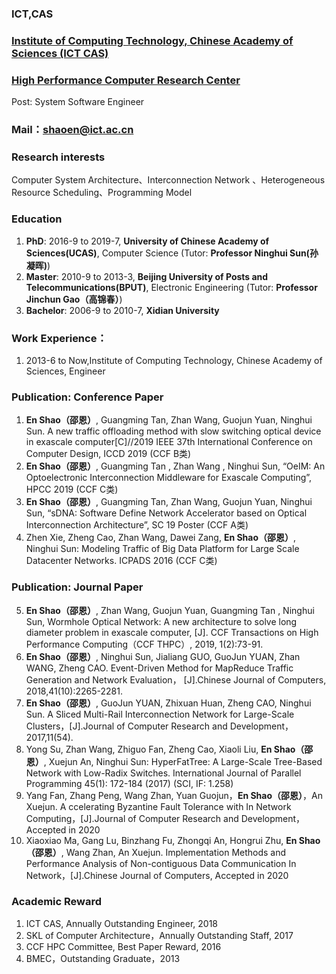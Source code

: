 

### ICT,CAS  
### [Institute of Computing Technology, Chinese Academy of Sciences (ICT CAS)](http://www.ict.ac.cn/)  
### [High Performance Computer Research Center](http://www.ncic.ac.cn/index.php)  
Post: System Software Engineer




### Mail：shaoen@ict.ac.cn 
### Research interests
 Computer System Architecture、Interconnection Network 、Heterogeneous Resource Scheduling、Programming Model
### Education
1.  **PhD**: 2016-9 to 2019-7, **University of Chinese Academy of Sciences(UCAS)**, Computer Science
(Tutor: **Professor Ninghui Sun(孙凝晖)**)
2.  **Master**: 2010-9 to 2013-3, **Beijing University of Posts and Telecommunications(BPUT)**, Electronic Engineering
(Tutor: **Professor Jinchun Gao（高锦春）**)
3.  **Bachelor**: 2006-9 to 2010-7, **Xidian University**

### Work Experience：
1.  2013-6 to Now,Institute of Computing Technology, Chinese Academy of Sciences, Engineer

### Publication: Conference Paper
1.  **En Shao（邵恩）**, Guangming Tan, Zhan Wang, Guojun Yuan, Ninghui Sun. A new traffic offloading method with slow switching optical device in exascale computer[C]//2019 IEEE 37th International Conference on Computer Design, ICCD 2019 (CCF B类)
2.   **En Shao（邵恩）**, Guangming Tan , Zhan Wang , Ninghui Sun, “OeIM: An Optoelectronic Interconnection Middleware for Exascale Computing”, HPCC 2019 (CCF C类)
3.   **En Shao（邵恩）**, Guangming Tan, Zhan Wang, Guojun Yuan, Ninghui Sun, “sDNA: Software Define Network Accelerator based on Optical Interconnection Architecture”, SC 19 Poster (CCF A类)
4.  Zhen Xie, Zheng Cao, Zhan Wang, Dawei Zang, **En Shao（邵恩）**, Ninghui Sun: Modeling Traffic of Big Data Platform for Large Scale Datacenter Networks. ICPADS 2016 (CCF C类)

### Publication: Journal Paper
5.	**En Shao（邵恩）**, Zhan Wang, Guojun Yuan, Guangming Tan , Ninghui Sun, Wormhole Optical Network: A new architecture to solve long diameter problem in exascale computer, [J]. CCF Transactions on High Performance Computing（CCF THPC）, 2019, 1(2):73-91. 
6.	**En Shao（邵恩）**, Ninghui Sun, Jialiang GUO, GuoJun YUAN, Zhan WANG, Zheng CAO. Event-Driven Method for MapReduce Traffic Generation and Network Evaluation， [J].Chinese Journal of Computers, 2018,41(10):2265-2281.
7.	**En Shao（邵恩）**, GuoJun YUAN, Zhixuan Huan, Zheng CAO, Ninghui Sun. A Sliced Multi-Rail Interconnection Network for Large-Scale Clusters，[J].Journal of Computer Research and Development，2017,11(54).
8.	Yong Su, Zhan Wang, Zhiguo Fan, Zheng Cao, Xiaoli Liu, **En Shao（邵恩）**, Xuejun An, Ninghui Sun: HyperFatTree: A Large-Scale Tree-Based Network with Low-Radix Switches. International Journal of Parallel Programming 45(1): 172-184 (2017) (SCI, IF: 1.258)
9.	Yang Fan, Zhang Peng, Wang Zhan, Yuan Guojun，**En Shao（邵恩）**，An Xuejun. A ccelerating Byzantine Fault Tolerance with In Network Computing，[J].Journal of Computer Research and Development，Accepted in 2020
10.	Xiaoxiao Ma, Gang Lu, Binzhang Fu, Zhongqi An, Hongrui Zhu, **En Shao（邵恩）**, Wang Zhan, An Xuejun. Implementation Methods and Performance Analysis of Non-contiguous Data Communication In Network，[J].Chinese Journal of Computers, Accepted in 2020

### Academic Reward
1. ICT CAS, Annually Outstanding Engineer, 2018
2. SKL of Computer Architecture，Annually Outstanding Staff, 2017
3. CCF HPC Committee, Best Paper Reward, 2016
4. BMEC，Outstanding Graduate，2013
